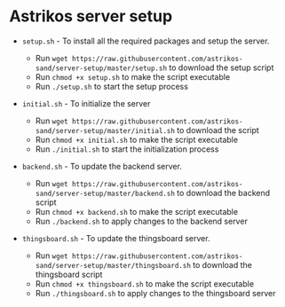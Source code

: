 # Astrikos server setup

- `setup.sh` - To install all the required packages and setup the server.
    - Run `wget https://raw.githubusercontent.com/astrikos-sand/server-setup/master/setup.sh` to download the setup script
    - Run `chmod +x setup.sh` to make the script executable
    - Run `./setup.sh` to start the setup process

- `initial.sh` - To initialize the server
    - Run `wget https://raw.githubusercontent.com/astrikos-sand/server-setup/master/initial.sh` to download the script
    - Run `chmod +x initial.sh` to make the script executable
    - Run `./initial.sh` to start the initialization process

- `backend.sh` - To update the backend server.
    - Run `wget https://raw.githubusercontent.com/astrikos-sand/server-setup/master/backend.sh` to download the backend script
    - Run `chmod +x backend.sh` to make the script executable
    - Run `./backend.sh` to apply changes to the backend server

- `thingsboard.sh` - To update the thingsboard server.
    - Run `wget https://raw.githubusercontent.com/astrikos-sand/server-setup/master/thingsboard.sh` to download the thingsboard script
    - Run `chmod +x thingsboard.sh` to make the script executable
    - Run `./thingsboard.sh` to apply changes to the thingsboard server

